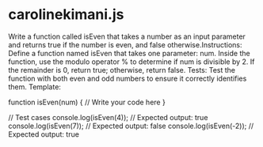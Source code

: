 # carolinekimani.js
Write a function called isEven that takes a number as an input parameter and returns true if the number is even, and false otherwise.Instructions:
Define a function named isEven that takes one parameter: num.
Inside the function, use the modulo operator % to determine if num is divisible by 2.
If the remainder is 0, return true; otherwise, return false.
Tests:
Test the function with both even and odd numbers to ensure it correctly identifies them.
Template:

function isEven(num) {
    // Write your code here
}

// Test cases
console.log(isEven(4)); // Expected output: true
console.log(isEven(7)); // Expected output: false
console.log(isEven(-2)); // Expected output: true
